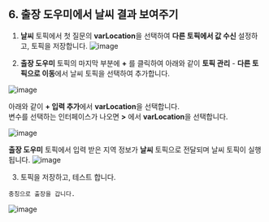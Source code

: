 ## 6. 출장 도우미에서 날씨 결과 보여주기

  1. **날씨** 토픽에서 첫 질문의 **varLocation**을 선택하여 **다른 토픽에서 값 수신** 설정하고, 토픽을 저장합니다.
  ![image](https://github.com/user-attachments/assets/9a511183-1e1e-4388-946f-4d5150098c85)
  
  2. **출장 도우미** 토픽의 마지막 부분에 **+** 를 클릭하여 아래와 같이 **토픽 관리** - **다른 토픽으로 이동**에서 날씨 토픽을 선택하여 추가합니다.

  ![image](https://github.com/user-attachments/assets/b4c4b010-0cdf-4dea-9452-fb80a92cb584)

  아래와 같이 **+ 입력 추가**에서 **varLocation**을 선택합니다.</br>
  변수를 선택하는 인터페이스가 나오면 **>** 에서 **varLocation**을 선택합니다.

  ![image](https://github.com/user-attachments/assets/36e9f448-f86e-4e96-ad26-e3d78da42a4f)

  **출장 도우미** 토픽에서 입력 받은 지역 정보가 **날씨** 토픽으로 전달되며 날씨 토픽이 실행됩니다.
  ![image](https://github.com/user-attachments/assets/fb4851e6-ce69-4e69-95e6-0c78e547ce87)

  3. 토픽을 저장하고, 테스트 합니다.

  ```
  충칭으로 출장을 갑니다.
  ```
  ![image](https://github.com/user-attachments/assets/2092efb2-eaf0-436d-8b67-d6f75751a074)

   

